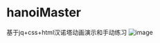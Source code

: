# hanoiMaster
基于jq+css+html汉诺塔动画演示和手动练习
![image](https://user-images.githubusercontent.com/63862644/117848972-6dbfa400-b2b6-11eb-8251-c26148bc3a6d.png)


